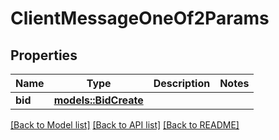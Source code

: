 # ClientMessageOneOf2Params

## Properties

| Name    | Type                                  | Description | Notes |
| ------- | ------------------------------------- | ----------- | ----- |
| **bid** | [**models::BidCreate**](BidCreate.md) |             |

[[Back to Model list]](../README.md#documentation-for-models) [[Back to API list]](../README.md#documentation-for-api-endpoints) [[Back to README]](../README.md)
